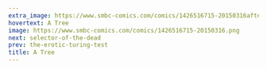 ```yaml
---
extra_image: https://www.smbc-comics.com/comics/1426516715-20150316after.png
hovertext: A Tree
image: https://www.smbc-comics.com/comics/1426516715-20150316.png
next: selector-of-the-dead
prev: the-erotic-turing-test
title: A Tree
---
```

